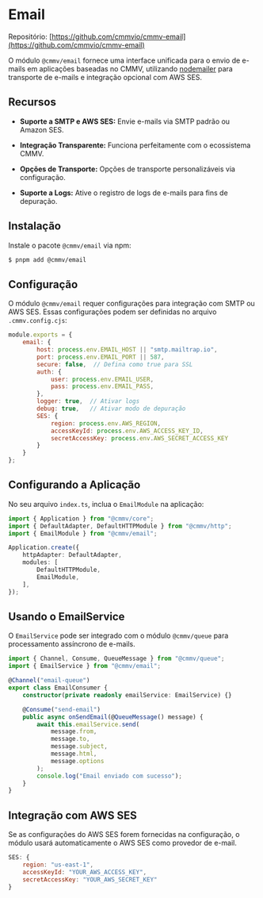 # Email

Repositório: [https://github.com/cmmvio/cmmv-email](https://github.com/cmmvio/cmmv-email)

O módulo `@cmmv/email` fornece uma interface unificada para o envio de e-mails em aplicações baseadas no CMMV, utilizando [nodemailer](https://nodemailer.com/) para transporte de e-mails e integração opcional com AWS SES.

## Recursos

* **Suporte a SMTP e AWS SES:** Envie e-mails via SMTP padrão ou Amazon SES.

* **Integração Transparente:** Funciona perfeitamente com o ecossistema CMMV.

* **Opções de Transporte:** Opções de transporte personalizáveis via configuração.

* **Suporte a Logs:** Ative o registro de logs de e-mails para fins de depuração.

## Instalação

Instale o pacote `@cmmv/email` via npm:

```bash
$ pnpm add @cmmv/email
```

## Configuração

O módulo `@cmmv/email` requer configurações para integração com SMTP ou AWS SES. Essas configurações podem ser definidas no arquivo `.cmmv.config.cjs`:

```javascript
module.exports = {
    email: {
        host: process.env.EMAIL_HOST || "smtp.mailtrap.io",
        port: process.env.EMAIL_PORT || 587,
        secure: false,  // Defina como true para SSL
        auth: {
            user: process.env.EMAIL_USER,
            pass: process.env.EMAIL_PASS,
        },
        logger: true,  // Ativar logs
        debug: true,   // Ativar modo de depuração
        SES: {
            region: process.env.AWS_REGION,
            accessKeyId: process.env.AWS_ACCESS_KEY_ID,
            secretAccessKey: process.env.AWS_SECRET_ACCESS_KEY
        }
    }
};
```

## Configurando a Aplicação

No seu arquivo `index.ts`, inclua o `EmailModule` na aplicação:

```typescript
import { Application } from "@cmmv/core";
import { DefaultAdapter, DefaultHTTPModule } from "@cmmv/http";
import { EmailModule } from "@cmmv/email";

Application.create({
    httpAdapter: DefaultAdapter,
    modules: [
        DefaultHTTPModule,
        EmailModule,
    ],
});
```

## Usando o EmailService

O `EmailService` pode ser integrado com o módulo `@cmmv/queue` para processamento assíncrono de e-mails.

```typescript
import { Channel, Consume, QueueMessage } from "@cmmv/queue";
import { EmailService } from "@cmmv/email";

@Channel("email-queue")
export class EmailConsumer {
    constructor(private readonly emailService: EmailService) {}

    @Consume("send-email")
    public async onSendEmail(@QueueMessage() message) {
        await this.emailService.send(
            message.from,
            message.to,
            message.subject,
            message.html,
            message.options
        );
        console.log("Email enviado com sucesso");
    }
}
```

## Integração com AWS SES

Se as configurações do AWS SES forem fornecidas na configuração, o módulo usará automaticamente o AWS SES como provedor de e-mail.

```javascript
SES: {
    region: "us-east-1",
    accessKeyId: "YOUR_AWS_ACCESS_KEY",
    secretAccessKey: "YOUR_AWS_SECRET_KEY"
}
```
